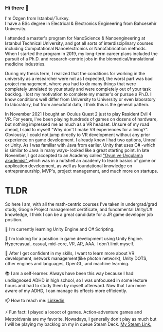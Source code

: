 ### Hi there 👋
I'm Özgen from Istanbul/Turkey. \
I have a BSc degree in Electrical & Electronics Engineering from Bahcesehir University. 

I attended a master's program for NanoScience & Nanoengineering at Istanbul Technical University, and got all sorts of interdisciplinary courses including Computational Nanoelectronics or Nanofabrication methods.  When I started the program in 2019, my long-term career plans included the pursuit of a Ph.D. and research-centric jobs in the biomedical/translational medicine industries.  

During my thesis term, I realized that the conditions for working in the university as a researcher were not as I expected, the worst part was bad project management, where you had to do many things that were completely unrelated to your study and were completely out of your task backlog. I lost my motivation to complete my master's or pursue a Ph.D. I know conditions well differ from University to University or even laboratory to laboratory, but from anecdotal data, I think this is the general pattern.

In November 2021 I bought an Oculus Quest 2 just to play Resident Evil 4 VR. For years, I've been playing hundreds of games on dozens of hardware, but nothing impressed me as much as a VR headset. Unsure of my road ahead, I said to myself "Why don't I make VR experiences for a living?". Obviously, I could not jump directly to VR development without any prior experience on game development. I already knew I had two options, Unreal or Unity. As I was familiar with Java from earlier, Unity that uses C# -which is similar to Java in many ways- looked like a great starting point. In late November, I got accepted to an Academy called ["Oyun ve Uygulama akademisi" ](https://oyunveuygulamaakademisi.com/) which was in a nutshell an academy to teach basics of game or application development, as well as foundational knowledge on entrepreneurship, MVP's, project management, and much more on startups.

# TLDR

So here I am, with all the math-centric courses I've taken in undergrad/grad study, Google Project management certificate, and fundamental Unity/C# knowledge, I think I can be a great candidate for a JR game developer job position. 

🌱 I’m currently learning Unity Engine and C# Scripting. 

👯 I’m looking for a position in game development using Unity Engine. Hypercasual, casual, mid-core, VR, AR, AAA. I don't limit myself.

📜 After I get confident in my skills, I want to learn more about VR development, network management(like photon network), Unity DOTS, other engines and languages, OpenGL, and machine learning.

📚 I am a self-learner. Always have been this way because I had undiagnosed ADHD in high school, so I was unfocused in some lecture hours and had to study them by myself afterward. Now that I am more aware of my ADHD, I can manage its effects more efficiently.

📫 How to reach me: [Linkedin](https://www.linkedin.com/in/%C3%B6zgen-k-b9652299/)

⚡ Fun fact: I played a loooot of games. Action-adventure games and Metroidvania are my favorite. Nowadays, I generally don't play as much but I will be playing my backlog on my in queue Steam Deck. [My Steam Link.](https://steamcommunity.com/id/RootPith/)
